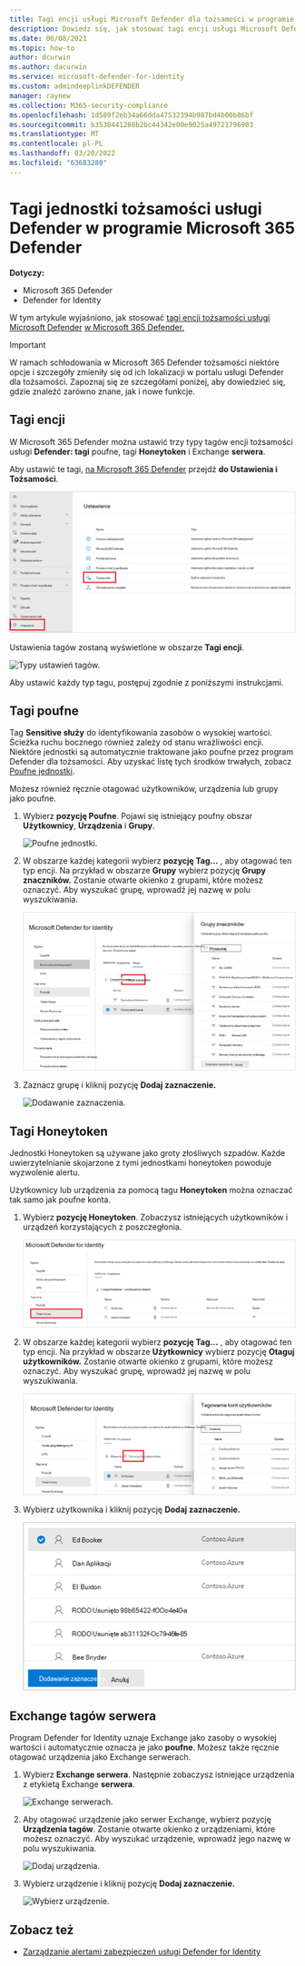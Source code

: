 ```yaml
---
title: Tagi encji usługi Microsoft Defender dla tożsamości w programie Microsoft 365 Defender
description: Dowiedz się, jak stosować tagi encji usługi Microsoft Defender dla tożsamości w Microsoft 365 Defender
ms.date: 06/08/2021
ms.topic: how-to
author: dcurwin
ms.author: dacurwin
ms.service: microsoft-defender-for-identity
ms.custom: admindeeplinkDEFENDER
manager: raynew
ms.collection: M365-security-compliance
ms.openlocfilehash: 1d589f2eb34a66dda47532394b987bd4b00b86bf
ms.sourcegitcommit: b3530441288b2bc44342e00e9025a49721796903
ms.translationtype: MT
ms.contentlocale: pl-PL
ms.lasthandoff: 03/20/2022
ms.locfileid: "63683280"
---
```

# <a name="defender-for-identity-entity-tags-in-microsoft-365-defender"></a>Tagi jednostki tożsamości usługi Defender w programie Microsoft 365 Defender

**Dotyczy:**

- Microsoft 365 Defender
- Defender for Identity

W tym artykule wyjaśniono, jak stosować [tagi encji tożsamości usługi Microsoft Defender](/defender-for-identity) [w Microsoft 365 Defender.](/microsoft-365/security/defender/overview-security-center)

>[!IMPORTANT]
>W ramach schłodowania w Microsoft 365 Defender tożsamości niektóre opcje i szczegóły zmieniły się od ich lokalizacji w portalu usługi Defender dla tożsamości. Zapoznaj się ze szczegółami poniżej, aby dowiedzieć się, gdzie znaleźć zarówno znane, jak i nowe funkcje.

## <a name="entity-tags"></a>Tagi encji

W Microsoft 365 Defender można ustawić trzy typy tagów encji tożsamości usługi **Defender: tagi** poufne, tagi **Honeytoken** i Exchange **serwera**.

Aby ustawić te tagi, <a href="https://go.microsoft.com/fwlink/p/?linkid=2077139" target="_blank">na Microsoft 365 Defender</a> przejdź **do Ustawienia i** **Tożsamości**.

![Przejdź do Ustawienia, a następnie do identities.](../../media/defender-identity/settings-identities.png)

Ustawienia tagów zostaną wyświetlone w obszarze **Tagi encji**.

![Typy ustawień tagów.](../../media/defender-identity/tag-settings.png)

Aby ustawić każdy typ tagu, postępuj zgodnie z poniższymi instrukcjami.

## <a name="sensitive--tags"></a>Tagi poufne

Tag **Sensitive służy** do identyfikowania zasobów o wysokiej wartości. Ścieżka ruchu bocznego również zależy od stanu wrażliwości encji. Niektóre jednostki są automatycznie traktowane jako poufne przez program Defender dla tożsamości. Aby uzyskać listę tych środków trwałych, zobacz [Poufne jednostki](/defender-for-identity/manage-sensitive-honeytoken-accounts#sensitive-entities).

Możesz również ręcznie otagować użytkowników, urządzenia lub grupy jako poufne.

1. Wybierz **pozycję Poufne**. Pojawi się istniejący poufny obszar **Użytkownicy**, **Urządzenia** i **Grupy**.

    ![Poufne jednostki.](../../media/defender-identity/sensitive-entities.png)

1. W obszarze każdej kategorii wybierz **pozycję Tag...** , aby otagować ten typ encji. Na przykład w obszarze **Grupy** wybierz pozycję **Grupy znaczników.** Zostanie otwarte okienko z grupami, które możesz oznaczyć. Aby wyszukać grupę, wprowadź jej nazwę w polu wyszukiwania.

    ![Dodaj grupy.](../../media/defender-identity/add-groups.png)

1. Zaznacz grupę i kliknij pozycję **Dodaj zaznaczenie.**

    ![Dodawanie zaznaczenia.](../../media/defender-identity/add-selection.png)

## <a name="honeytoken-tags"></a>Tagi Honeytoken

Jednostki Honeytoken są używane jako groty złośliwych szpadów. Każde uwierzytelnianie skojarzone z tymi jednostkami honeytoken powoduje wyzwolenie alertu.

Użytkownicy lub urządzenia za pomocą tagu **Honeytoken** można oznaczać tak samo jak poufne konta.

1. Wybierz **pozycję Honeytoken**. Zobaczysz istniejących użytkowników i urządzeń korzystających z  poszczegłonia.

    ![Jednostki Honeytoken.](../../media/defender-identity/honeytoken-entities.png)

1. W obszarze każdej kategorii wybierz **pozycję Tag...** , aby otagować ten typ encji. Na przykład w obszarze **Użytkownicy** wybierz pozycję **Otaguj użytkowników.** Zostanie otwarte okienko z grupami, które możesz oznaczyć. Aby wyszukać grupę, wprowadź jej nazwę w polu wyszukiwania.

    ![Dodaj użytkowników.](../../media/defender-identity/add-users.png)

1. Wybierz użytkownika i kliknij pozycję **Dodaj zaznaczenie.**

    ![Dodaj wybranego użytkownika.](../../media/defender-identity/add-selected-user.png)

## <a name="exchange-server-tags"></a>Exchange tagów serwera

Program Defender for Identity uznaje Exchange jako zasoby o wysokiej wartości i automatycznie oznacza je jako **poufne**. Możesz także ręcznie otagować urządzenia jako Exchange serwerach.

1. Wybierz **Exchange serwera**. Następnie zobaczysz istniejące urządzenia z etykietą Exchange **serwera**.

    ![Exchange serwerach.](../../media/defender-identity/exchange-servers.png)

1. Aby otagować urządzenie jako serwer Exchange, wybierz pozycję **Urządzenia tagów**.  Zostanie otwarte okienko z urządzeniami, które możesz oznaczyć. Aby wyszukać urządzenie, wprowadź jego nazwę w polu wyszukiwania.

    ![Dodaj urządzenia.](../../media/defender-identity/add-devices.png)

1. Wybierz urządzenie i kliknij pozycję **Dodaj zaznaczenie.**

    ![Wybierz urządzenie.](../../media/defender-identity/select-device.png)

## <a name="see-also"></a>Zobacz też

- [Zarządzanie alertami zabezpieczeń usługi Defender for Identity](manage-security-alerts.md)
